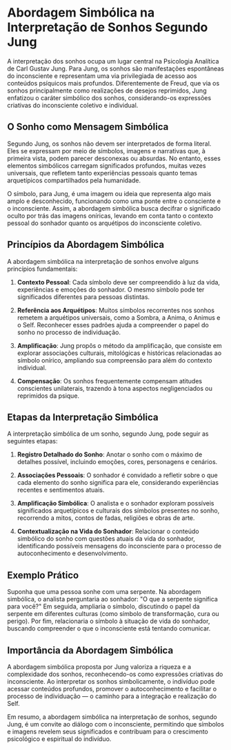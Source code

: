
# Abordagem Simbólica na Interpretação de Sonhos Segundo Jung

A interpretação dos sonhos ocupa um lugar central na Psicologia Analítica de Carl Gustav Jung. Para Jung, os sonhos são manifestações espontâneas do inconsciente e representam uma via privilegiada de acesso aos conteúdos psíquicos mais profundos. Diferentemente de Freud, que via os sonhos principalmente como realizações de desejos reprimidos, Jung enfatizou o caráter simbólico dos sonhos, considerando-os expressões criativas do inconsciente coletivo e individual.

## O Sonho como Mensagem Simbólica

Segundo Jung, os sonhos não devem ser interpretados de forma literal. Eles se expressam por meio de símbolos, imagens e narrativas que, à primeira vista, podem parecer desconexas ou absurdas. No entanto, esses elementos simbólicos carregam significados profundos, muitas vezes universais, que refletem tanto experiências pessoais quanto temas arquetípicos compartilhados pela humanidade.

O símbolo, para Jung, é uma imagem ou ideia que representa algo mais amplo e desconhecido, funcionando como uma ponte entre o consciente e o inconsciente. Assim, a abordagem simbólica busca decifrar o significado oculto por trás das imagens oníricas, levando em conta tanto o contexto pessoal do sonhador quanto os arquétipos do inconsciente coletivo.

## Princípios da Abordagem Simbólica

A abordagem simbólica na interpretação de sonhos envolve alguns princípios fundamentais:

1. **Contexto Pessoal**: Cada símbolo deve ser compreendido à luz da vida, experiências e emoções do sonhador. O mesmo símbolo pode ter significados diferentes para pessoas distintas.

2. **Referência aos Arquétipos**: Muitos símbolos recorrentes nos sonhos remetem a arquétipos universais, como a Sombra, a Anima, o Animus e o Self. Reconhecer esses padrões ajuda a compreender o papel do sonho no processo de individuação.

3. **Amplificação**: Jung propôs o método da amplificação, que consiste em explorar associações culturais, mitológicas e históricas relacionadas ao símbolo onírico, ampliando sua compreensão para além do contexto individual.

4. **Compensação**: Os sonhos frequentemente compensam atitudes conscientes unilaterais, trazendo à tona aspectos negligenciados ou reprimidos da psique.

## Etapas da Interpretação Simbólica

A interpretação simbólica de um sonho, segundo Jung, pode seguir as seguintes etapas:

1. **Registro Detalhado do Sonho**: Anotar o sonho com o máximo de detalhes possível, incluindo emoções, cores, personagens e cenários.

2. **Associações Pessoais**: O sonhador é convidado a refletir sobre o que cada elemento do sonho significa para ele, considerando experiências recentes e sentimentos atuais.

3. **Amplificação Simbólica**: O analista e o sonhador exploram possíveis significados arquetípicos e culturais dos símbolos presentes no sonho, recorrendo a mitos, contos de fadas, religiões e obras de arte.

4. **Contextualização na Vida do Sonhador**: Relacionar o conteúdo simbólico do sonho com questões atuais da vida do sonhador, identificando possíveis mensagens do inconsciente para o processo de autoconhecimento e desenvolvimento.

## Exemplo Prático

Suponha que uma pessoa sonhe com uma serpente. Na abordagem simbólica, o analista perguntaria ao sonhador: "O que a serpente significa para você?" Em seguida, ampliaria o símbolo, discutindo o papel da serpente em diferentes culturas (como símbolo de transformação, cura ou perigo). Por fim, relacionaria o símbolo à situação de vida do sonhador, buscando compreender o que o inconsciente está tentando comunicar.

## Importância da Abordagem Simbólica

A abordagem simbólica proposta por Jung valoriza a riqueza e a complexidade dos sonhos, reconhecendo-os como expressões criativas do inconsciente. Ao interpretar os sonhos simbolicamente, o indivíduo pode acessar conteúdos profundos, promover o autoconhecimento e facilitar o processo de individuação — o caminho para a integração e realização do Self.

Em resumo, a abordagem simbólica na interpretação de sonhos, segundo Jung, é um convite ao diálogo com o inconsciente, permitindo que símbolos e imagens revelem seus significados e contribuam para o crescimento psicológico e espiritual do indivíduo.
```
